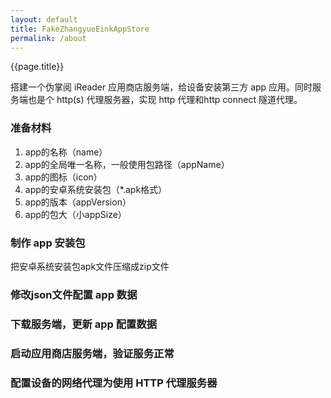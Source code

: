 ```yaml
---
layout: default
title: FakeZhangyueEinkAppStore
permalink: /about
---
```


<div class="page-title">
{{page.title}}
</div>
<div class="content">

</div>

搭建一个伪掌阅 iReader 应用商店服务端，给设备安装第三方 app 应用。同时服务端也是个 http(s) 代理服务器，实现 http 代理和http connect 隧道代理。  

### 准备材料
1. app的名称（name）
2. app的全局唯一名称，一般使用包路径（appName）
3. app的图标（icon）
4. app的安卓系统安装包（*.apk格式）
5. app的版本（appVersion）
6. app的包大（小appSize）

### 制作 app 安装包
把安卓系统安装包apk文件压缩成zip文件

### 修改json文件配置 app 数据

### 下载服务端，更新 app 配置数据

### 启动应用商店服务端，验证服务正常

### 配置设备的网络代理为使用 HTTP 代理服务器

